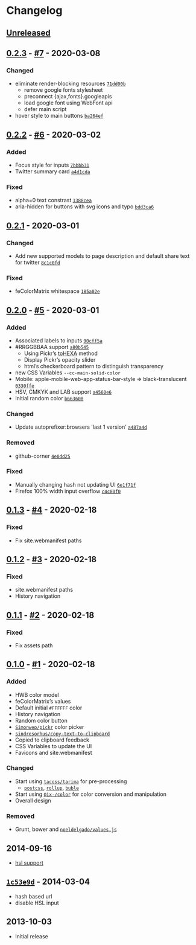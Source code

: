 # Changelog

## [Unreleased]

## [0.2.3] - [#7](../../pull/7) - 2020-03-08
### Changed
- eliminate render-blocking resources [`71dd00b`](https://github.com/noeldelgado/yacc/commit/71dd00b77809e03a9586d93015fc5f61a61be630)
  - remove google fonts stylesheet
  - preconnect {ajax,fonts}.googleapis
  - load google font using WebFont api
  - defer main script
- hover style to main buttons [`ba264ef`](https://github.com/noeldelgado/yacc/commit/ba264efbc7b4b0a8b9310428a8500414a57f18a5)

## [0.2.2] - [#6](../../pull/6) - 2020-03-02
### Added
- Focus style for inputs [`7bbbb31`](https://github.com/noeldelgado/yacc/commit/7bbbb315444100164eb1690211343d1b25572290)
- Twitter summary card [`a4d1cda`](https://github.com/noeldelgado/yacc/commit/a4d1cda00b63d7a47ad73f8f033e27388384ce07)

### Fixed
- alpha=0 text constrast [`1388cea`](https://github.com/noeldelgado/yacc/commit/1388cea18a8e51d99431c95847ff24b99356d283)
- aria-hidden for buttons with svg icons and typo [`bdd3ca6`](https://github.com/noeldelgado/yacc/commit/bdd3ca6570b161648952c01e221a23e54936aed7)

## [0.2.1] - 2020-03-01
### Changed
- Add new supported models to page description and default share text for twitter [`8c1c0fd`](https://github.com/noeldelgado/yacc/commit/8c1c0fddce26204dd410a429bc1040979a5e44c8)
### Fixed
- feColorMatrix whitespace [`185a02e`](https://github.com/noeldelgado/yacc/commit/185a02e41a8c3b97454376dd1f3b964c3749e6bc)

## [0.2.0] - [#5](../../pull/5) - 2020-03-01
### Added
- Associated labels to inputs [`90cff5a`](https://github.com/noeldelgado/yacc/commit/90cff5a883c5e73464fc3d6177031d127b608441)
- #RRGGBBAA support [`a80b545`](https://github.com/noeldelgado/yacc/commit/a80b54514882fa478a242707547651fc0a49cc0d)
  - Using Pickr’s [toHEXA](https://github.com/Simonwep/pickr/blob/master/src/js/utils/hsvacolor.js#L39) method
  - Display Pickr’s opacity slider
  - html’s checkerboard pattern to distinguish transparency
- new CSS Variables `--cc-main-solid-color`
- Mobile: apple-mobile-web-app-status-bar-style => black-translucent [`0330ffe`](https://github.com/noeldelgado/yacc/commit/0330ffeb8113aa2a10b20156fcee5ba7fd01a8d7)
- HSV, CMKYK and LAB support [`a4560e6`](https://github.com/noeldelgado/yacc/commit/a4560e6b055b47060c033d98ba4068340c519eb8)
- Initial random color [`b663608`](https://github.com/noeldelgado/yacc/commit/b663608b3d51476c0482b6e647aa258c8384dac8)

### Changed
- Update autoprefixer:browsers 'last 1 version' [`a487a4d`](https://github.com/noeldelgado/yacc/commit/a487a4d95fd0899874149c5ea603320471224ce3)

### Removed
- github-corner [`4e0dd25`](https://github.com/noeldelgado/yacc/commit/4e0dd25a11c4f0585b7b346a26d485bbddf70875)

### Fixed
- Manually changing hash not updating UI [`6e1f71f`](https://github.com/noeldelgado/yacc/commit/6e1f71f168cba2f162780f0a17e6ddb23c6f4b04)
- Firefox 100% width input overflow [`c4c80f0`](https://github.com/noeldelgado/yacc/commit/c4c80f0eb412951ec4efd1e6376ebc156b557261)

## [0.1.3] - [#4](../../pull/4) - 2020-02-18
### Fixed
- Fix site.webmanifest paths

## [0.1.2] - [#3](../../pull/3) - 2020-02-18
### Fixed
- site.webmanifest paths
- History navigation

## [0.1.1] - [#2](../../pull/2) - 2020-02-18
### Fixed
- Fix assets path

## [0.1.0] - [#1](../../pull/1) - 2020-02-18
### Added
- HWB color model
- feColorMatrix’s values
- Default initial `#FFFFFF` color
- History navigation
- Random color button
- [`Simonwep/pickr`](https://github.com/Simonwep/pickr) color picker
- [`sindresorhus/copy-text-to-clipboard`](https://github.com/sindresorhus/copy-text-to-clipboard)
- Copied to clipboard feedback
- CSS Variables to update the UI
- Favicons and site.webmanifest

### Changed
- Start using [`tacoss/tarima`](https://github.com/tacoss/tarima) for pre-processing
	- [`postcss`](https://github.com/postcss/postcss), [`rollup`](https://github.com/rollup/rollup), [`buble`](https://github.com/bublejs/buble)
- Start using [`Qix-/color`](https://github.com/Qix-/color) for color conversion and manipulation
- Overall design

### Removed
- Grunt, bower and [`noeldelgado/values.js`](https://github.com/noeldelgado/values.js)

## 2014-09-16
- [hsl support](https://github.com/noeldelgado/yacc/commit/10daf75e196ef6fb45dc78857a81309d2155cda6)

## [`1c53e9d`](https://github.com/noeldelgado/yacc/commit/1c53e9d2426c8e4fcd5ef9a062fc9baaca8039a5) - 2014-03-04
- hash based url
- disable HSL input

## 2013-10-03
- Initial release

[Unreleased]: https://github.com/noeldelgado/yacc/compare/v0.2.3...HEAD
[0.2.3]: https://github.com/noeldelgado/yacc/compare/v0.2.2...v0.2.3
[0.2.2]: https://github.com/noeldelgado/yacc/compare/v0.2.1...v0.2.2
[0.2.1]: https://github.com/noeldelgado/yacc/compare/v0.2.0...v0.2.1
[0.2.0]: https://github.com/noeldelgado/yacc/compare/v0.1.3...v0.2.0
[0.1.3]: https://github.com/noeldelgado/yacc/compare/v0.1.2...v0.1.3
[0.1.2]: https://github.com/noeldelgado/yacc/compare/v0.1.1...v0.1.2
[0.1.1]: https://github.com/noeldelgado/yacc/compare/v0.1.0...v0.1.1
[0.1.0]: https://github.com/noeldelgado/yacc/releases/tag/v0.1.0
